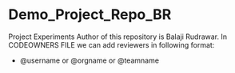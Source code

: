 # Demo_Project_Repo_BR
Project  Experiments
Author of this repository is Balaji Rudrawar.
 In CODEOWNERS FILE 
 we can add reviewers in following format:
 * @username or @orgname or @teamname
